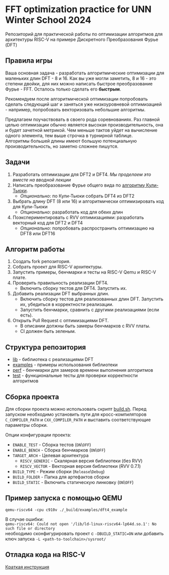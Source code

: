 # FFT optimization practice for UNN Winter School 2024

Репозиторий для практической работы по оптимизации алгоритмов для архитектуры RISC-V на примере Дискретного Преобразования Фурье (DFT)

## Правила игры

Ваша основная задача - разработать алгоритмические оптимизации для маленьких длин DFT - 8 и 16. Как вы уже могли заметить, 8 и 16 - это степени двойки, для них можно написать быстрое преобразование Фурье - FFT. Осталось только сделать его **быстрым**.

Рекомендуем после алгоритмической оптимизации попробовать сделать следующий шаг и заняться уже низкоуровневой оптимизацией - например, попробовать векторизовать небольшие алгоритмы.

Предлагаем поучаствовать в своего рода соревнованиях. Раз главной целью оптимизации обычно является высокая производительность, она и будет зачетной метрикой. Чем меньше тактов уйдет на вычисление одного элемента, тем выше строчка в турнирной таблице.  \
Алгоритмы большей длины имеют большую потенциальную производительность, но заметно сложнее пишутся.

## Задачи

1) Разработать оптимизации для DFT2 и DFT4. _Мы проделаем это вместе на вводной лекции_
2) Написать преобразование Фурье общего вида по [алгоритму Кули-Тьюки](How2CooleyTukey.md).
    * _Опционально_: по Кули-Тьюки собрать DFT4 из DFT2
3) Выбрать длину DFT (8 или 16) и алгоритмически оптимизировать код для Кули-Тьюки
    * _Опционально_: разработать код для обеих длин
4) Поэкспериментировать с RVV оптимизациями: разработать векторный код для DFT2 и DFT4
    * _Опционально_: попробовать распространить оптимизацию на DFT8 или DFT16

## Алгоритм работы

1) Создать fork репозитория.
2) Собрать проект для RISC-V архитектуры.
3) Запустить примеры, бенчмарки и тесты на RISC-V Qemu и RISC-V плате.
4) Проверить правильность реализации DFT4.
    * Включить сборку тестов для DFT4. Запустить их.
5) Добавить реализации DFT выбранных длин.
    * Включить сборку тестов для реализованных длин DFT. Запустить их, убедиться в корректности реализации.
    * Запустить бенчмарки, сравнить с другими реализациями (если есть).
6) Открыть Pull Request c оптимизациями DFT.
    * В описании должны быть замеры бенчмарков с RVV платы.
    * CI должен быть зеленым.

## Структура репозитория

* [lib](lib) - библиотека с реализациями DFT
* [examples](examples) - примеры использования библиотеки
* [perf](perf) - бенчмарки для замеров времени выполнения алгоритмов
* [test](test) - функциональные тесты для проверки корректности алгоритмов

## Сборка проекта

Для сборки проекта можно использовать скрипт [build.sh](build.sh). Перед запуском необходимо установить пути для кросс-компиляторов `C_COMPILER_PATH` и `CXX_COMPILER_PATH` и выставить соответствующие параметры сборки.

Опции конфигурации проекта:
* `ENABLE_TEST` - Сборка тестов (`ON`\\`OFF`)
* `ENABLE_BENCH` -  Сборка бенчмарков (`ON`\\`OFF`)
* `TARGET_ARCH` - Целевая архитектура
    * `RISCV_GENERIC` - Скалярная версия библиотеки (без RVV)
    * `RISCV_VECTOR` - Векторная версия библиотеки (RVV 0.7.1)
* `BUILD_TYPE` - Режим сборки (`Release`\\`Debug`)
* `BUILD_FOLDER` - Папка для артефактов сборки
* `BUILD_STATIC` - Включить статическую линковку (`ON`\\`OFF`)

## Пример запуска с помощью QEMU

``
qemu-riscv64 -cpu c910v ./_build/examples/dft4_example
``

В случае ошибки:\
``
qemu-riscv64: Could not open '/lib/ld-linux-riscv64-lp64d.so.1': No such file or directory
``\
необходимо сконфигурировать проект с `-DBUILD_STATIC=ON` или добавить ключ запуска `-L <path-to-toolchain>/sysroot/`

## Отладка кода на RISC-V

[Краткая инструкция](docs/How2Debug.md)
